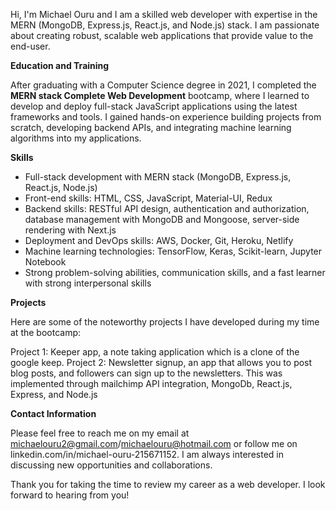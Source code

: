 Hi, I'm Michael Ouru and I am a skilled web developer with expertise in the MERN (MongoDB, Express.js, React.js, and Node.js) stack. I am passionate about creating robust, scalable web applications that provide value to the end-user.

**Education and Training**

After graduating with a Computer Science degree in 2021, I completed the **MERN stack Complete Web Development** bootcamp, where I learned to develop and deploy full-stack JavaScript applications using the latest frameworks and tools. I gained hands-on experience building projects from scratch, developing backend APIs, and integrating machine learning algorithms into my applications.

**Skills**
- Full-stack development with MERN stack (MongoDB, Express.js, React.js, Node.js)
- Front-end skills: HTML, CSS, JavaScript, Material-UI, Redux
- Backend skills: RESTful API design, authentication and authorization, database management with MongoDB and Mongoose, server-side rendering with Next.js
- Deployment and DevOps skills: AWS, Docker, Git, Heroku, Netlify
- Machine learning technologies: TensorFlow, Keras, Scikit-learn, Jupyter Notebook
- Strong problem-solving abilities, communication skills, and a fast learner with strong interpersonal skills

**Projects**

Here are some of the noteworthy projects I have developed during my time at the bootcamp:

Project 1: Keeper app, a note taking application which is a clone of the google keep.
Project 2: Newsletter signup, an app that allows you to post blog posts, and followers can sign up to the newsletters. This was implemented through mailchimp API integration, MongoDb, React.js, Express, and Node.js

**Contact Information**

Please feel free to reach me on my email at michaelouru2@gmail.com/michaelouru@hotmail.com or follow me on linkedin.com/in/michael-ouru-215671152. I am always interested in discussing new opportunities and collaborations.

Thank you for taking the time to review my career as a web developer. I look forward to hearing from you!
